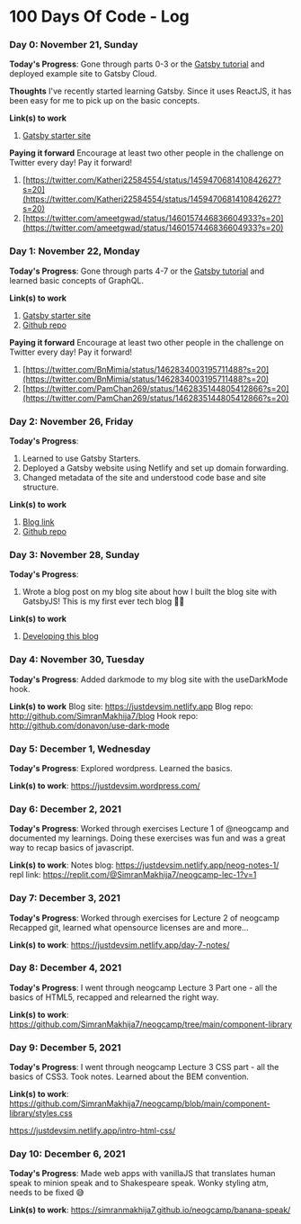# 100 Days Of Code - Log

### Day 0: November 21, Sunday

**Today's Progress**: Gone through parts 0-3 or the [Gatsby tutorial](https://www.gatsbyjs.com/docs/tutorial/) and deployed example site to Gatsby Cloud.

**Thoughts** I've recently started learning Gatsby. Since it uses ReactJS, it has been easy for me to pick up on the basic concepts.

**Link(s) to work**
1. [Gatsby starter site](https://bloggatsby40098.gatsbyjs.io/)

**Paying it forward**
Encourage at least two other people in the challenge on Twitter every day! Pay it forward!
1. [https://twitter.com/Katheri22584554/status/1459470681410842627?s=20](https://twitter.com/Katheri22584554/status/1459470681410842627?s=20)
2. [https://twitter.com/ameetgwad/status/1460157446836604933?s=20](https://twitter.com/ameetgwad/status/1460157446836604933?s=20)

### Day 1: November 22, Monday

**Today's Progress**: Gone through parts 4-7 or the [Gatsby tutorial](https://www.gatsbyjs.com/docs/tutorial/) and learned basic concepts of GraphQL.


**Link(s) to work**
1. [Gatsby starter site](https://bloggatsby40098.gatsbyjs.io/)
2. [Github repo](https://github.com/SimranMakhija7/blog-gatsby)

**Paying it forward**
Encourage at least two other people in the challenge on Twitter every day! Pay it forward!
1. [https://twitter.com/BnMimia/status/1462834003195711488?s=20](https://twitter.com/BnMimia/status/1462834003195711488?s=20)
2. [https://twitter.com/PamChan269/status/1462835144805412866?s=20](https://twitter.com/PamChan269/status/1462835144805412866?s=20) 

### Day 2: November 26, Friday

**Today's Progress**: 
1. Learned to use Gatsby Starters.
2. Deployed a Gatsby website using Netlify and set up domain forwarding.
3. Changed metadata of the site and understood code base and site structure.

**Link(s) to work**
1. [Blog link](http://blog.simran.codes/)
2. [Github repo](https://github.com/SimranMakhija7/blog)

### Day 3: November 28, Sunday

**Today's Progress**: 
1. Wrote a blog post on my blog site about how I built the blog site with GatsbyJS!
This is my first ever tech blog 😬😬

**Link(s) to work**
1. [Developing this blog](https://justdevsim.netlify.app/developblog-day2/)

### Day 4: November 30, Tuesday

**Today's Progress**: 
Added darkmode to my blog site with the useDarkMode hook. 

**Link(s) to work**
Blog site: https://justdevsim.netlify.app 
Blog repo:
http://github.com/SimranMakhija7/blog
Hook repo: http://github.com/donavon/use-dark-mode

### Day 5: December 1, Wednesday

**Today's Progress**: 
Explored wordpress. Learned the basics.

**Link(s) to work**:
https://justdevsim.wordpress.com/

### Day 6: December 2, 2021

**Today's Progress**: 
Worked through exercises Lecture 1 of @neogcamp and documented my learnings. Doing these exercises was fun and was a great way to recap basics of javascript.

**Link(s) to work**:
Notes blog: https://justdevsim.netlify.app/neog-notes-1/
repl link: https://replit.com/@SimranMakhija7/neogcamp-lec-1?v=1

### Day 7: December 3, 2021

**Today's Progress**: 
Worked through exercises for Lecture 2 of neogcamp
Recapped git, learned what opensource licenses are and more…

**Link(s) to work**:
https://justdevsim.netlify.app/day-7-notes/

### Day 8: December 4, 2021

**Today's Progress**: 
I went through neogcamp Lecture 3 Part one - all the basics of HTML5, recapped and relearned the right way.

**Link(s) to work**:
https://github.com/SimranMakhija7/neogcamp/tree/main/component-library

### Day 9: December 5, 2021

**Today's Progress**: 
I went through neogcamp Lecture 3 CSS part - all the basics of CSS3. Took notes. Learned about the BEM convention.

**Link(s) to work**:
https://github.com/SimranMakhija7/neogcamp/blob/main/component-library/styles.css

https://justdevsim.netlify.app/intro-html-css/

### Day 10: December 6, 2021

**Today's Progress**: 
Made web apps with vanillaJS that translates human speak to minion speak and to Shakespeare speak. Wonky styling atm, needs to be fixed 😅

**Link(s) to work**:
https://simranmakhija7.github.io/neogcamp/banana-speak/
